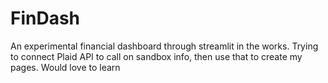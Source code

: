 # FinDash
An experimental financial dashboard through streamlit in the works. Trying to connect Plaid API to call on sandbox info, then use that to create my pages. Would love to learn
